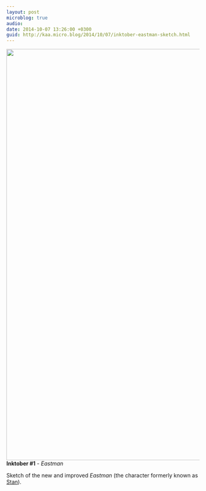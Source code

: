```yaml
---
layout: post
microblog: true
audio: 
date: 2014-10-07 13:26:00 +0300
guid: http://kaa.micro.blog/2014/10/07/inktober-eastman-sketch.html
---
```

<img src="https://micro.kaa.bz/uploads/2018/984115ba10.jpg" alt="" width="840" height="1072" class="alignnone size-full wp-image-372" /><strong>Inktober #1</strong> - <em>Eastman</em>

Sketch of the new and improved <em>Eastman</em> (the character formerly known as <a href="http://moonracket.com/post/72329100895">Stan</a>).
